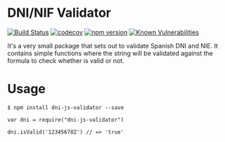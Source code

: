 # DNI/NIF Validator

[![Build Status](https://travis-ci.org/idirouhab/dni-js-validator.svg?branch=master)](https://travis-ci.org/idirouhab/dni-js-validator)
[![codecov](https://codecov.io/gh/idirouhab/dni-js-validator/branch/master/graph/badge.svg)](https://codecov.io/gh/idirouhab/dni-js-validator)
[![npm version](https://badge.fury.io/js/dni-js-validator.svg)](https://badge.fury.io/js/dni-js-validator)
[![Known Vulnerabilities](https://snyk.io/test/github/idirouhab/dni-js-validator/badge.svg?targetFile=package.json)](https://snyk.io/test/github/idirouhab/dni-js-validator?targetFile=package.json)

It's a very small package that sets out to validate Spanish DNI and NIE.
It contains simple functions where the string will be validated against the formula to check whether is valid or not.

# Usage

```
$ npm install dni-js-validator --save 
```

```
var dni = require("dni-js-validator")

dni.isValid('12345678Z') // => 'true'
```

